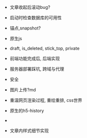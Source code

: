 - 文章收起后滚动bug?
- 启动时检查数据库的可用性
- 锚点,snapshot?
- 原生js

- draft, is_deleted, stick_top, private

- 前端功能完成后, 后端实现
- 服务器部署踩坑, 跨域与代理
- 安全

- 图片上传?md
- 重温网页渲染过程, 重绘重排, css世界
- 原生的h5-history
- 
- 文章内样式细节实现
